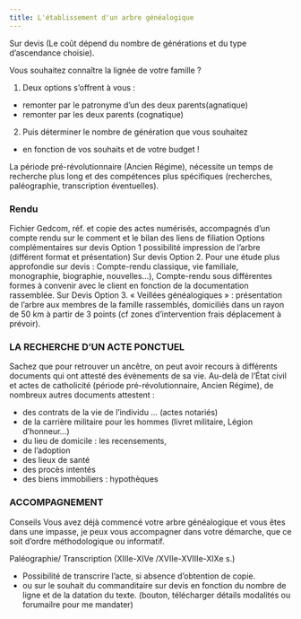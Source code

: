 ```yaml
---
title: L'établissement d'un arbre généalogique
---
```


Sur devis (Le coût dépend du nombre de générations et du type d’ascendance choisie).  

Vous souhaitez connaître la lignée de votre famille ?

1. Deux options s’offrent à vous : 
- remonter par le patronyme d’un des deux parents(agnatique)
- remonter par les deux parents (cognatique)

2. Puis déterminer le nombre de génération que vous souhaitez
- en fonction de vos souhaits et de votre budget !

La période pré-révolutionnaire (Ancien Régime), nécessite un temps de recherche plus long et des compétences plus spécifiques (recherches, paléographie, transcription éventuelles).

### Rendu
Fichier Gedcom, réf. et copie des actes numérisés, accompagnés d’un compte rendu sur le comment et le bilan des liens de filiation
Options complémentaires sur devis
Option 1 possibilité impression de l’arbre (différent format et présentation) Sur devis 
Option 2. Pour une étude plus approfondie sur devis : Compte-rendu classique, vie familiale, monographie, biographie, nouvelles…), Compte-rendu sous différentes formes à convenir avec le client en fonction de la documentation rassemblée. Sur Devis
Option 3. « Veillées généalogiques » : présentation de l’arbre aux membres de la famille rassemblés, domiciliés dans un rayon de 50 km à partir de 3 points (cf zones d’intervention frais déplacement à prévoir).


### LA  RECHERCHE D’UN ACTE PONCTUEL
Sachez que pour retrouver un ancêtre, on peut avoir recours à différents documents qui ont attesté des évènements de sa vie.
Au-delà de l’État civil et actes de catholicité (période pré-révolutionnaire, Ancien Régime),
de nombreux autres  documents attestent :
- des contrats de la vie de l’individu … (actes notariés)
- de la carrière militaire pour les hommes (livret militaire, Légion d’honneur…)
- du lieu de domicile : les recensements,
- de l’adoption
- des lieux de santé
- des procès intentés
- des biens immobiliers : hypothèques


### ACCOMPAGNEMENT
Conseils
Vous avez déjà commencé votre arbre généalogique et vous êtes dans une impasse, je peux vous accompagner dans votre démarche, que ce soit d’ordre méthodologique ou informatif.

Paléographie/ Transcription (XIIIe-XIVe /XVIIe-XVIIIe-XIXe s.)
- Possibilité de transcrire l’acte, si absence d’obtention de copie.
- ou sur le souhait du commanditaire
sur devis en fonction du nombre de ligne et de la datation du texte.
(bouton, télécharger détails modalités ou forumailre pour me mandater)
